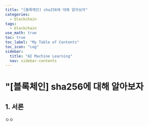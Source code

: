 ```yaml
---
title: "[블록체인] sha256에 대해 알아보자" 
categories:
  - blockchain
tags:
  - blockchain
use_math: true
toc: true
toc_label: "My Table of Contents"
toc_icon: "cog"
sidebar:
  title: "AI Machine Learning"
  nav: sidebar-contents
---
```


# "[블록체인] sha256에 대해 알아보자


## 1. 서론

ㅇㅇ 

